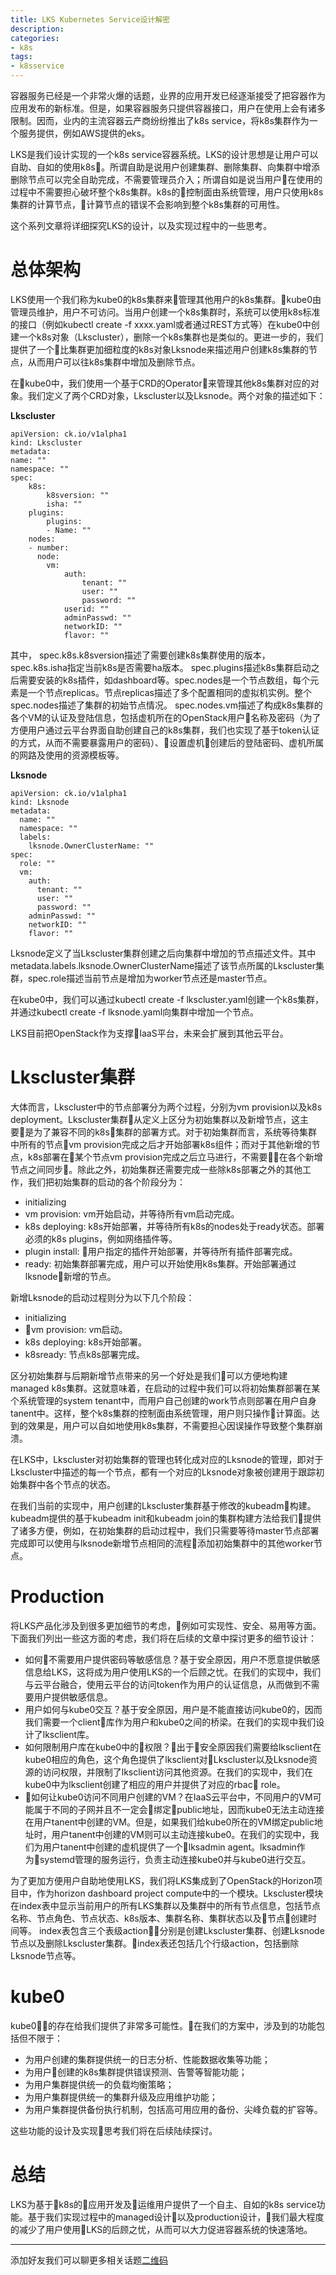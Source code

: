 ```yaml
---
title: LKS Kubernetes Service设计解密
description: 
categories:
- k8s
tags:
- k8sservice
---
```


容器服务已经是一个非常火爆的话题，业界的应用开发已经逐渐接受了把容器作为应用发布的新标准。但是，如果容器服务只提供容器接口，用户在使用上会有诸多限制。因而，业内的主流容器云产商纷纷推出了k8s service，将k8s集群作为一个服务提供，例如AWS提供的eks。

LKS是我们设计实现的一个k8s service容器系统。LKS的设计思想是让用户可以自助、自如的使用k8s。所谓自助是说用户创建集群、删除集群、向集群中增添删除节点可以完全自助完成，不需要管理员介入；所谓自如是说当用户在使用的过程中不需要担心破坏整个k8s集群。k8s的控制面由系统管理，用户只使用k8s集群的计算节点，计算节点的错误不会影响到整个k8s集群的可用性。

这个系列文章将详细探究LKS的设计，以及实现过程中的一些思考。 

# 总体架构
LKS使用一个我们称为kube0的k8s集群来管理其他用户的k8s集群。kube0由管理员维护，用户不可访问。当用户创建一个k8s集群时，系统可以使用k8s标准的接口（例如kubectl create -f xxxx.yaml或者通过REST方式等）在kube0中创建一个k8s对象（Lkscluster），删除一个k8s集群也是类似的。更进一步的，我们提供了一个比集群更加细粒度的k8s对象Lksnode来描述用户创建k8s集群的节点，从而用户可以往k8s集群中增加及删除节点。

在kube0中，我们使用一个基于CRD的Operator来管理其他k8s集群对应的对象。我们定义了两个CRD对象，Lkscluster以及Lksnode。两个对象的描述如下：

**Lkscluster**

    apiVersion: ck.io/v1alpha1
    kind: Lkscluster
    metadata:
    name: ""
    namespace: ""
    spec:
        k8s:
            k8sversion: ""
            isha: ""
        plugins:
            plugins:
            - Name: ""
        nodes:
        - number: 
          node:
            vm:
                auth:
                    tenant: ""
                    user: ""
                    password: ""
                userid: ""
                adminPasswd: ""
                networkID: ""
                flavor: ""

其中， spec.k8s.k8sversion描述了需要创建k8s集群使用的版本，spec.k8s.isha指定当前k8s是否需要ha版本。 spec.plugins描述k8s集群启动之后需要安装的k8s插件，如dashboard等。spec.nodes是一个节点数组，每个元素是一个节点replicas。节点replicas描述了多个配置相同的虚拟机实例。整个spec.nodes描述了集群的初始节点情况。 spec.nodes.vm描述了构成k8s集群的各个VM的认证及登陆信息，包括虚机所在的OpenStack用户名称及密码（为了方便用户通过云平台界面自助创建自己的k8s集群，我们也实现了基于token认证的方式，从而不需要暴露用户的密码）、设置虚机创建后的登陆密码、虚机所属的网路及使用的资源模板等。

**Lksnode**

    apiVersion: ck.io/v1alpha1
    kind: Lksnode
    metadata:
      name: ""
      namespace: ""
      labels:
        lksnode.OwnerClusterName: ""
    spec:
      role: ""
      vm:
        auth:
          tenant: ""
          user: ""
          password: ""
        adminPasswd: ""
        networkID: ""
        flavor: ""

Lksnode定义了当Lkscluster集群创建之后向集群中增加的节点描述文件。其中metadata.labels.lksnode.OwnerClusterName描述了该节点所属的Lkscluster集群，spec.role描述当前节点是增加为worker节点还是master节点。

在kube0中，我们可以通过kubectl create -f lkscluster.yaml创建一个k8s集群，并通过kubectl create -f lksnode.yaml向集群中增加一个节点。

LKS目前把OpenStack作为支撑IaaS平台，未来会扩展到其他云平台。

# Lkscluster集群
大体而言，Lkscluster中的节点部署分为两个过程，分别为vm provision以及k8s deployment。Lkscluster集群从定义上区分为初始集群以及新增节点，这主要是为了兼容不同的k8s集群的部署方式。对于初始集群而言，系统等待集群中所有的节点vm provision完成之后才开始部署k8s组件；而对于其他新增的节点，k8s部署在某个节点vm provision完成之后立马进行，不需要在各个新增节点之间同步。除此之外，初始集群还需要完成一些除k8s部署之外的其他工作，我们把初始集群的启动的各个阶段分为：
- initializing
- vm provision: vm开始启动，并等待所有vm启动完成。
- k8s deploying: k8s开始部署，并等待所有k8s的nodes处于ready状态。部署必须的k8s plugins，例如网络插件等。
- plugin install: 用户指定的插件开始部署，并等待所有插件部署完成。
- ready: 初始集群部署完成，用户可以开始使用k8s集群。开始部署通过lksnode新增的节点。

新增Lksnode的启动过程则分为以下几个阶段：
- initializing
- vm provision: vm启动。
- k8s deploying: k8s开始部署。
- k8sready: 节点k8s部署完成。

区分初始集群与后期新增节点带来的另一个好处是我们可以方便地构建managed k8s集群。这就意味着，在启动的过程中我们可以将初始集群部署在某个系统管理的system tenant中，而用户自己创建的work节点则部署在用户自身tanent中。这样，整个k8s集群的控制面由系统管理，用户则只操作计算面。达到的效果是，用户可以自如地使用k8s集群，不需要担心因误操作导致整个集群崩溃。

在LKS中，Lkscluster对初始集群的管理也转化成对应的Lksnode的管理，即对于Lkscluster中描述的每一个节点，都有一个对应的Lksnode对象被创建用于跟踪初始集群中各个节点的状态。

在我们当前的实现中，用户创建的Lkscluster集群基于修改的kubeadm构建。kubeadm提供的基于kubeadm init和kubeadm join的集群构建方法给我们提供了诸多方便，例如，在初始集群的启动过程中，我们只需要等待master节点部署完成即可以使用与lksnode新增节点相同的流程添加初始集群中的其他worker节点。

# Production
将LKS产品化涉及到很多更加细节的考虑，例如可实现性、安全、易用等方面。下面我们列出一些这方面的考虑，我们将在后续的文章中探讨更多的细节设计：
- 如何不需要用户提供密码等敏感信息？基于安全原因，用户不愿意提供敏感信息给LKS，这将成为用户使用LKS的一个后顾之忧。在我们的实现中，我们与云平台融合，使用云平台的访问token作为用户的认证信息，从而做到不需要用户提供敏感信息。
- 用户如何与kube0交互？基于安全原因，用户是不能直接访问kube0的，因而我们需要一个client库作为用户和kube0之间的桥梁。在我们的实现中我们设计了lksclient库。
- 如何限制用户库在kube0中的权限？出于安全原因我们需要给lksclient在kube0相应的角色，这个角色提供了lksclient对Lkscluster以及Lksnode资源的访问权限，并限制了lksclient访问其他资源。在我们的实现中，我们在kube0中为lksclient创建了相应的用户并提供了对应的rbac role。
- 如何让kube0访问不同用户创建的VM？在IaaS云平台中，不同用户的VM可能属于不同的子网并且不一定会绑定public地址，因而kube0无法主动连接在用户tanent中创建的VM。但是，如果我们给kube0所在的VM绑定public地址时，用户tanent中创建的VM则可以主动连接kube0。在我们的实现中，我们为用户tanent中创建的虚机提供了一个lksadmin agent。lksadmin作为systemd管理的服务运行，负责主动连接kube0并与kube0进行交互。

为了更加方便用户自助地使用LKS，我们将LKS集成到了OpenStack的Horizon项目中，作为horizon dashboard project compute中的一个模块。Lkscluster模块在index表中显示当前用户的所有LKS集群以及集群中的所有节点信息，包括节点名称、节点角色、节点状态、k8s版本、集群名称、集群状态以及节点创建时间等。 index表包含三个表级action，分别是创建Lkscluster集群、创建Lksnode节点以及删除Lkscluster集群。index表还包括几个行级action，包括删除Lksnode节点等。

# kube0
kube0的存在给我们提供了非常多可能性。在我们的方案中，涉及到的功能包括但不限于：
- 为用户创建的集群提供统一的日志分析、性能数据收集等功能；
- 为用户创建的k8s集群提供错误预测、告警等智能功能；
- 为用户集群提供统一的负载均衡策略；
- 为用户集群提供统一的集群升级及应用维护功能；
- 为用户集群提供备份执行机制，包括高可用应用的备份、尖峰负载的扩容等。

这些功能的设计及实现思考我们将在后续陆续探讨。

# 总结
LKS为基于k8s的应用开发及运维用户提供了一个自主、自如的k8s service功能。基于我们实现过程中的managed设计以及production设计，我们最大程度的减少了用户使用LKS的后顾之忧，从而可以大力促进容器系统的快速落地。

---
添加好友我们可以聊更多相关话题[二维码](https://upload-images.jianshu.io/upload_images/7924740-a905d0f137971f94.jpeg)